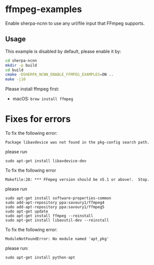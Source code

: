 # ffmpeg-examples

Enable sherpa-ncnn to use any url/file input that FFmpeg supports.

## Usage

This example is disabled by default, please enable it by:

```bash
cd sherpa-ncnn
mkdir -p build
cd build
cmake -DSHERPA_NCNN_ENABLE_FFMPEG_EXAMPLES=ON ..
make -j10
```

Please install ffmpeg first:

* macOS: `brew install ffmpeg`

# Fixes for errors

To fix the following error:
```
Package libavdevice was not found in the pkg-config search path.
```
please run

```
sudo apt-get install libavdevice-dev
```

To fix the following error
```
Makefile:28: *** FFmpeg version should be n5.1 or above!.  Stop.
```
please run
```
sudo apt-get install software-properties-common
sudo add-apt-repository ppa:savoury1/ffmpeg4
sudo add-apt-repository ppa:savoury1/ffmpeg5
sudo apt-get update
sudo apt-get install ffmpeg --reinstall
sudo apt-get install libavutil-dev --reinstall
```

To fix the following error:
```
ModuleNotFoundError: No module named 'apt_pkg'
```
please run:
```
sudo apt-get install python-apt
```
